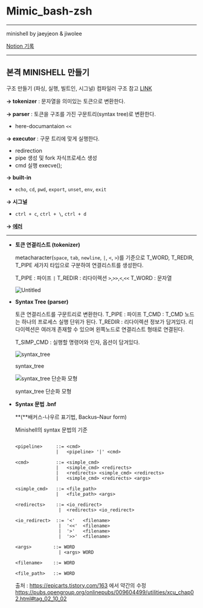 # Mimic_bash-zsh #

------

minishell by jaeyjeon & jiwolee

[Notion 기록](https://accessible-capricorn-be7.notion.site/minishell-6d36971050ec460b9022cbdae1a1fc4f)

----
## 본격 MINISHELL 만들기

구조 만들기 (파싱, 실행, 빌트인, 시그널)
컴파일러 구조 참고 [LINK](https://crystalcube.co.kr/107)

**→ tokenizer** : 문자열을 의미있는 토큰으로 변환한다.

**→ parser** : 토큰을 구조를 가진 구문트리(syntax tree)로 변환한다.
  * here-documantaion `<<`

**→ executor** : 구문 트리에 맞게 실행한다.
  * redirection 
  * pipe 생성 및 fork 자식프로세스 생성 
  * cmd 실행 execve();

**→ built-in** 
  * `echo`, `cd`, `pwd`, `export`, `unset`, `env`, `exit`

**→ 시그널**
  * `ctrl + c`, `ctrl + \`, `ctrl + d`

**→ [에러](https://www.notion.so/Shell-ea82c5ace4ac41819fc12ac31265b0ca?pvs=21)**


-----

- **토큰 연결리스트 (tokenizer)**
    
    metacharacter(`space`, `tab`, `newline`, `|`, `<`, `>`)를 기준으로 T_WORD, T_REDIR, T_PIPE 세가지 타입으로 구분하여 연결리스트를 생성한다.
    
    T_PIPE : 파이프 `|`
    T_REDIR : 리다이렉션 `>`,`>>`,`<`,`<<`
    T_WORD : 문자열
    
    ![Untitled](https://s3-us-west-2.amazonaws.com/secure.notion-static.com/458c2e00-a334-4f4e-879c-fb94fedc4d6e/Untitled.png)


- **Syntax Tree (parser)**
    
    토큰 연결리스트를 구문트리로 변환한다.
    T_PIPE : 파이프
    T_CMD  : T_CMD 노드는 하나의 프로세스 실행 단위가 된다. 
    T_REDIR : 리다이렉션 정보가 담겨있다. 리다이렉션은 여러개 존재할 수 있으며 왼쪽노드로 연결리스트 형태로 연결된다. 
    
    T_SIMP_CMD :  실행할 명령어와 인자, 옵션이 담겨있다.
    
    ![syntax_tree ](https://s3-us-west-2.amazonaws.com/secure.notion-static.com/c56d0a58-9449-4d42-8f99-b040b6673570/Untitled.png)
    
    syntax_tree 
    
    ![syntax_tree 단순화 모형](https://s3-us-west-2.amazonaws.com/secure.notion-static.com/dfc96364-7718-4b4e-8e78-5c338569482b/Untitled.png)
    
    syntax_tree 단순화 모형
    

- **Syntax 문법 .bnf**
    
    **(**배커스-나우르 표기법, Backus–Naur form)
    
    Minishell의 syntax 문법의 기준
    
    ```
    
    <pipeline>     ::= <cmd>
                   |   <pipeline> '|' <cmd>
    
    <cmd>          ::= <simple_cmd>
                   |   <simple_cmd> <redirects>
                   |   <redirects> <simple_cmd> <redirects>
                   |   <simple_cmd> <redirects> <args>
    
    <simple_cmd>   ::= <file_path>
                   |   <file_path> <args>
    
    <redirects>    ::= <io_redirect>
                    |  <redirects> <io_redirect>
    
    <io_redirect>  ::= '<'   <filename>
                    |  '<<'  <filename>
                    |  '>'   <filename>
                    |  '>>'  <filename>
    
    <args>        ::= WORD
                    | <args> WORD
    
    <filename>    ::= WORD
    
    <file_path>   ::= WORD
    ```
    
    출처 : https://epicarts.tistory.com/163 에서 약간의 수정
    https://pubs.opengroup.org/onlinepubs/009604499/utilities/xcu_chap02.html#tag_02_10_02
